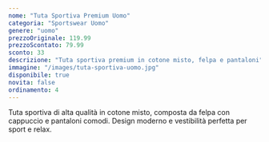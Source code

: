 ```yaml
---
nome: "Tuta Sportiva Premium Uomo"
categoria: "Sportswear Uomo"
genere: "uomo"
prezzoOriginale: 119.99
prezzoScontato: 79.99
sconto: 33
descrizione: "Tuta sportiva premium in cotone misto, felpa e pantaloni"
immagine: "/images/tuta-sportiva-uomo.jpg"
disponibile: true
novita: false
ordinamento: 4
---
```


Tuta sportiva di alta qualità in cotone misto, composta da felpa con cappuccio e pantaloni comodi. Design moderno e vestibilità perfetta per sport e relax.